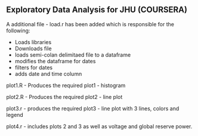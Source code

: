 ## Exploratory Data Analysis for JHU (COURSERA)

A additional file - load.r has been added which is responsible for the following:
- Loads libraries
- Downloads file
- loads semi-colan delimitaed file to a dataframe
- modifies the dataframe for dates
- filters for dates
- adds date and time column

plot1.R - Produces the required plot1 - histogram

plot2.R - Produces the required plot2 - line plot

plot3.r - produces the required plot3 - line plot with 3 lines, colors and legend

plot4.r - includes plots 2 and 3 as well as voltage and global reserve power.
